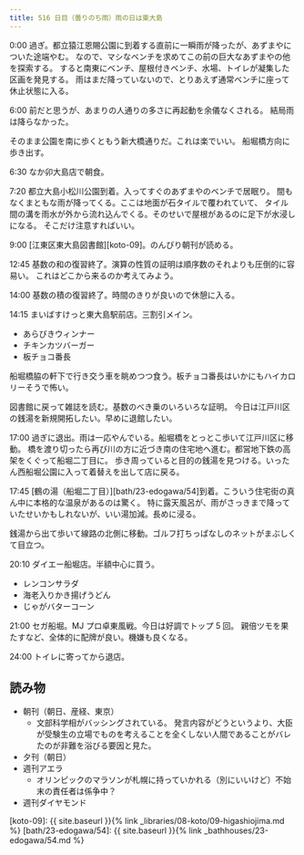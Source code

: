 ```yaml
---
title: 516 日目（曇りのち雨）雨の日は東大島
---
```


0:00 過ぎ。都立猿江恩賜公園に到着する直前に一瞬雨が降ったが、あずまやについた途端やむ。
なので、マシなベンチを求めてこの前の巨大なあずまやの他を探索する。
すると南東にベンチ、屋根付きベンチ、水場、トイレが凝集した区画を発見する。
雨はまだ降っていないので、とりあえず通常ベンチに座って休止状態に入る。

6:00 前だと思うが、あまりの人通りの多さに再起動を余儀なくされる。
結局雨は降らなかった。

そのまま公園を南に歩くともう新大橋通りだ。これは楽でいい。
船堀橋方向に歩き出す。

6:30 なか卯大島店で朝食。

7:20 都立大島小松川公園到着。入ってすぐのあずまやのベンチで居眠り。
間もなくまともな雨が降ってくる。ここは地面が石タイルで覆われていて、
タイル間の溝を雨水が外から流れ込んでくる。そのせいで屋根があるのに足下が水浸しになる。
そこだけ注意すればいい。

9:00 [江東区東大島図書館][koto-09]。のんびり朝刊が読める。

12:45 基数の和の復習終了。演算の性質の証明は順序数のそれよりも圧倒的に容易い。
これはどこから来るのか考えてみよう。

14:00 基数の積の復習終了。時間のきりが良いので休憩に入る。

14:15 まいばすけっと東大島駅前店。三割引メイン。

* あらびきウィンナー
* チキンカツバーガー
* 板チョコ番長

船堀橋脇の軒下で行き交う車を眺めつつ食う。板チョコ番長はいかにもハイカロリーそうで怖い。

図書館に戻って雑誌を読む。基数のべき乗のいろいろな証明。
今日は江戸川区の銭湯を新規開拓したい。早めに退館したい。

17:00 過ぎに退出。雨は一応やんでいる。船堀橋をとっとこ歩いて江戸川区に移動。
橋を渡り切ったら再び川の方に近づき南の住宅地ヘ進む。都営地下鉄の高架をくぐって船堀二丁目に。
歩き周っていると目的の銭湯を見つける。いったん西船堀公園に入って着替えを出して店に戻る。

17:45 [鶴の湯（船堀二丁目）][bath/23-edogawa/54]到着。こういう住宅街の真ん中に本格的な温泉があるのは驚く。
特に露天風呂が、雨がさっきまで降っていたせいかもしれないが、いい湯加減。長めに浸る。

銭湯から出て歩いて線路の北側に移動。ゴルフ打ちっぱなしのネットがまぶしくて目立つ。

20:10 ダイエー船堀店。半額中心に買う。

* レンコンサラダ
* 海老入りかき揚げうどん
* じゃがバターコーン

21:00 セガ船堀。MJ プロ卓東風戦。今日は好調でトップ 5 回。
親倍ツモを果たすなど、全体的に配牌が良い。機嫌も良くなる。

24:00 トイレに寄ってから退店。

## 読み物

* 朝刊（朝日、産経、東京）
  * 文部科学相がバッシングされている。
    発言内容がどうというより、大臣が受験生の立場でものを考えることを全くしない人間であることがバレたのが非難を浴びる要因と見た。
* 夕刊（朝日）
* 週刊アエラ
  * オリンピックのマラソンが札幌に持っていかれる（別にいいけど）不始末の責任者は係争中？
* 週刊ダイヤモンド

[koto-09]: {{ site.baseurl }}{% link _libraries/08-koto/09-higashiojima.md %}
[bath/23-edogawa/54]: {{ site.baseurl }}{% link _bathhouses/23-edogawa/54.md %}
